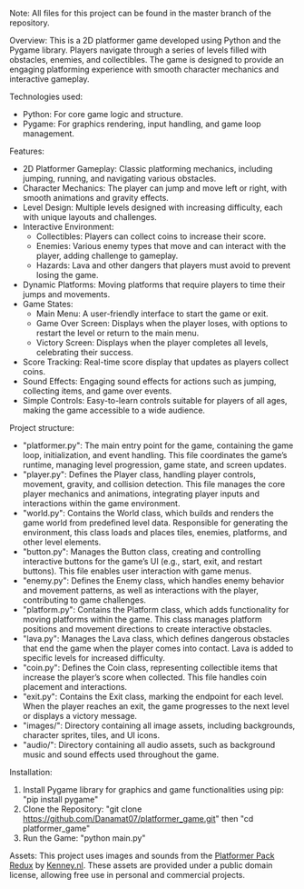 Note: All files for this project can be found in the master branch of the repository.

Overview: This is a 2D platformer game developed using Python and the Pygame library. Players navigate through a series of levels filled with obstacles, enemies, and collectibles. The game is designed to provide an engaging platforming experience with smooth character mechanics and interactive gameplay.

Technologies used:
  - Python: For core game logic and structure.
  - Pygame: For graphics rendering, input handling, and game loop management.

Features:
  - 2D Platformer Gameplay: Classic platforming mechanics, including jumping, running, and navigating various obstacles.
  - Character Mechanics: The player can jump and move left or right, with smooth animations and gravity effects.
  - Level Design: Multiple levels designed with increasing difficulty, each with unique layouts and challenges.
  - Interactive Environment:
      - Collectibles: Players can collect coins to increase their score.
      - Enemies: Various enemy types that move and can interact with the player, adding challenge to gameplay.
      - Hazards: Lava and other dangers that players must avoid to prevent losing the game.
  - Dynamic Platforms: Moving platforms that require players to time their jumps and movements.
  - Game States:
      - Main Menu: A user-friendly interface to start the game or exit.
      - Game Over Screen: Displays when the player loses, with options to restart the level or return to the main menu.
      - Victory Screen: Displays when the player completes all levels, celebrating their success.
  - Score Tracking: Real-time score display that updates as players collect coins.
  - Sound Effects: Engaging sound effects for actions such as jumping, collecting items, and game over events.
  - Simple Controls: Easy-to-learn controls suitable for players of all ages, making the game accessible to a wide audience.

Project structure:
  - "platformer.py": The main entry point for the game, containing the game loop, initialization, and event handling. This file coordinates the game’s runtime, managing level progression, game state, and screen updates.
  - "player.py": Defines the Player class, handling player controls, movement, gravity, and collision detection. This file manages the core player mechanics and animations, integrating player inputs and interactions within the game environment.
  - "world.py": Contains the World class, which builds and renders the game world from predefined level data. Responsible for generating the environment, this class loads and places tiles, enemies, platforms, and other level elements.
  - "button.py": Manages the Button class, creating and controlling interactive buttons for the game’s UI (e.g., start, exit, and restart buttons). This file enables user interaction with game menus.
  - "enemy.py": Defines the Enemy class, which handles enemy behavior and movement patterns, as well as interactions with the player, contributing to game challenges.
  - "platform.py": Contains the Platform class, which adds functionality for moving platforms within the game. This class manages platform positions and movement directions to create interactive obstacles.
  - "lava.py": Manages the Lava class, which defines dangerous obstacles that end the game when the player comes into contact. Lava is added to specific levels for increased difficulty.
  - "coin.py": Defines the Coin class, representing collectible items that increase the player’s score when collected. This file handles coin placement and interactions.
  - "exit.py": Contains the Exit class, marking the endpoint for each level. When the player reaches an exit, the game progresses to the next level or displays a victory message.
  - "images/": Directory containing all image assets, including backgrounds, character sprites, tiles, and UI icons.
  - "audio/": Directory containing all audio assets, such as background music and sound effects used throughout the game.

Installation:
  1. Install Pygame library for graphics and game functionalities using pip:  "pip install pygame"
  2. Clone the Repository: "git clone https://github.com/Danamat07/platformer_game.git" then "cd platformer_game"
  3. Run the Game:  "python main.py"

Assets: This project uses images and sounds from the [Platformer Pack Redux](https://kenney.nl/assets/platformer-pack-redux) by [Kenney.nl](https://kenney.nl/). These assets are provided under a public domain license, allowing free use in personal and commercial projects.
